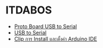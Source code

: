 # ITDABOS

* [Proto Board USB to Serial](https://drive.google.com/open?id=1djtpYUSipWZkTTWtNHetmgMjFHY11Jne)
* [USB to Serial](https://drive.google.com/open?id=1zKIAFmSwPYiyGaL_rzsj5mpI_wQ-dvQZ)
* [Clip การ Install และตั้งค่า Arduino IDE](https://drive.google.com/open?id=13A9QskSTxYNMGGOhnHMFMy9tBrhWBxgS)
